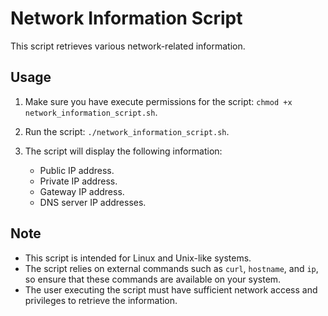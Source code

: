 # Network Information Script

This script retrieves various network-related information.

## Usage

1. Make sure you have execute permissions for the script: `chmod +x network_information_script.sh`.
2. Run the script: `./network_information_script.sh`.
3. The script will display the following information:

    - Public IP address.
    - Private IP address.
    - Gateway IP address.
    - DNS server IP addresses.

## Note

- This script is intended for Linux and Unix-like systems.
- The script relies on external commands such as `curl`, `hostname`, and `ip`, so ensure that these commands are available on your system.
- The user executing the script must have sufficient network access and privileges to retrieve the information.

